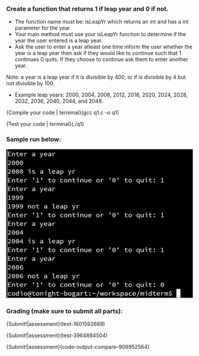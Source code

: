 ### Create a function that returns 1 if leap year and 0 if not. 
 * The function name must be:  isLeapYr  which returns an int and has a int parameter for the year
 * Your main method must use your isLeapYr function to determine if the year the user entered is a leap year. 
 * Ask the user to enter a year atleast one time inform the user whether the year is a leap year then ask if they would like to continue such that 1 continues 0 quits. If they choose to continue ask them to enter another year.
 
Note:  a year is a leap year if it is divisible by 400, or if is divisible by 4 but not divisible by 100.
 * Example leap years: 2000, 2004, 2008, 2012, 2016, 2020, 2024, 2028, 2032, 2036, 2040, 2044, and 2048.
 
{Compile your code | terminal}(gcc q1.c -o q1)
 
{Test your code | terminal}(./q1)

### Sample run below:

![.guides/img/q1SampleRun](.guides/img/q1SampleRun.png)

### Grading (make sure to submit **all** parts):

{Submit!|assessment}(test-1601592689)

{Submit!|assessment}(test-3964884504)

{Submit!|assessment}(code-output-compare-909952564)
